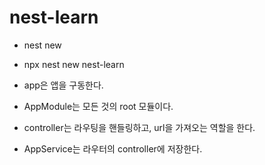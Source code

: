 # nest-learn

- nest new
- npx nest new nest-learn

- app은 앱을 구동한다.
- AppModule는 모든 것의 root 모듈이다.
- controller는 라우팅을 핸들링하고,
  url을 가져오는 역할을 한다.
- AppService는 라우터의 controller에 저장한다.
